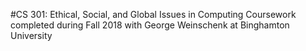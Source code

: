 #CS 301: Ethical, Social, and Global Issues in Computing
Coursework completed during Fall 2018 with George Weinschenk at Binghamton University
